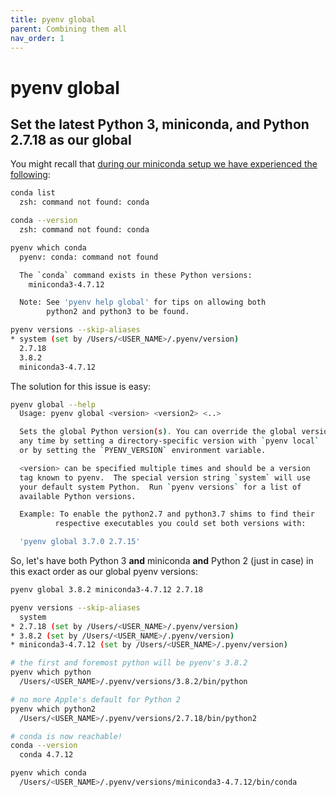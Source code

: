 ```yaml
---
title: pyenv global
parent: Combining them all
nav_order: 1
---
```


# pyenv global

## Set the latest Python 3, miniconda, and Python 2.7.18 as our global

You might recall that [during our miniconda setup we have experienced the following](/conda/miniconda.html#install-miniconda-via-pyenv):

```sh
conda list
  zsh: command not found: conda

conda --version
  zsh: command not found: conda

pyenv which conda
  pyenv: conda: command not found

  The `conda` command exists in these Python versions:
    miniconda3-4.7.12

  Note: See 'pyenv help global' for tips on allowing both
        python2 and python3 to be found.

pyenv versions --skip-aliases
* system (set by /Users/<USER_NAME>/.pyenv/version)
  2.7.18
  3.8.2
  miniconda3-4.7.12
```

The solution for this issue is easy:

```sh
pyenv global --help
  Usage: pyenv global <version> <version2> <..>

  Sets the global Python version(s). You can override the global version at
  any time by setting a directory-specific version with `pyenv local`
  or by setting the `PYENV_VERSION` environment variable.

  <version> can be specified multiple times and should be a version
  tag known to pyenv.  The special version string `system` will use
  your default system Python.  Run `pyenv versions` for a list of
  available Python versions.

  Example: To enable the python2.7 and python3.7 shims to find their
          respective executables you could set both versions with:

  'pyenv global 3.7.0 2.7.15'
```

So, let's have both Python 3 **and** miniconda **and** Python 2 (just in case) in this exact order as our global pyenv versions:

```sh
pyenv global 3.8.2 miniconda3-4.7.12 2.7.18

pyenv versions --skip-aliases
  system
* 2.7.18 (set by /Users/<USER_NAME>/.pyenv/version)
* 3.8.2 (set by /Users/<USER_NAME>/.pyenv/version)
* miniconda3-4.7.12 (set by /Users/<USER_NAME>/.pyenv/version)

# the first and foremost python will be pyenv's 3.8.2
pyenv which python
  /Users/<USER_NAME>/.pyenv/versions/3.8.2/bin/python

# no more Apple's default for Python 2
pyenv which python2
  /Users/<USER_NAME>/.pyenv/versions/2.7.18/bin/python2

# conda is now reachable!
conda --version
  conda 4.7.12

pyenv which conda
  /Users/<USER_NAME>/.pyenv/versions/miniconda3-4.7.12/bin/conda
```
